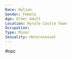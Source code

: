 ```yaml
---
Race: Hylian
Gender: Female
Age: Older Adult
Location: Hyrule Castle Town
Occupation: 
Type: Minor
Sexuality: Heterosexual
---
```

 #npc 

